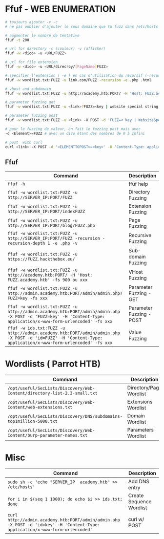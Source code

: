 # Ffuf - WEB ENUMERATION

```bash
# toujours ajouter -v -c
# ne pas oublier d'ajouter le sous domaine que tu fuzz dans /etc/hosts

# augmenter le nombre de tentative
ffuf -t 200 

# url for directory -c (couleur) -v (afficher)
ffuf -w <dico> -u <URL/FUZZ>

# url for file extension
ffuf -w <dico> -u <URL/direcroy/[PageName]FUZZ>

# specifier l'extension ( -e ) en cas d'utilisation du recursif (-recursion):
ffuf -w wordlist.txt:FUZZ -u link.com/FUZZ -recursion -e .php .html

# vhost and subdomain
ffuf -w wordlist.txt:FUZZ -u http://academy.htb:PORT/ -H 'Host: FUZZ.academy.htb' -fs <Size>

# parameter fuzzing get
ffuf -w wordlist.txt:FUZZ -u <link>?FUZZ=<key | website special string >

# parameter fuzzing post
ffuf -w wordlist.txt:FUZZ -u <link> -X POST -d 'FUZZ=< key | WebsiteSpecificElement>' -H 'Content-Type: application/x-www-form-urlencoded' -fs <Size>

# pour le fuzzing de valeur, on fait le fuzzing post mais avec 
-d <Element>=FUZZ # avec un dico étant des nombres de 0 à Infini

```

```bash
# post  with curl 
curl <link> -X POST -d '<ELEMENTTOPOST>=<key>' -H 'Content-Type: application/x-www-form-urlencoded'
```
## Ffuf

| **Command**   | **Description**   |
| --------------|-------------------|
| `ffuf -h` | ffuf help |
| `ffuf -w wordlist.txt:FUZZ -u http://SERVER_IP:PORT/FUZZ` | Directory Fuzzing |
| `ffuf -w wordlist.txt:FUZZ -u http://SERVER_IP:PORT/indexFUZZ` | Extension Fuzzing |
| `ffuf -w wordlist.txt:FUZZ -u http://SERVER_IP:PORT/blog/FUZZ.php` | Page Fuzzing |
| `ffuf -w wordlist.txt:FUZZ -u http://SERVER_IP:PORT/FUZZ -recursion -recursion-depth 1 -e .php -v` | Recursive Fuzzing |
| `ffuf -w wordlist.txt:FUZZ -u https://FUZZ.hackthebox.eu/` | Sub-domain Fuzzing |
| `ffuf -w wordlist.txt:FUZZ -u http://academy.htb:PORT/ -H 'Host: FUZZ.academy.htb' -fs 900 ou xxx` | VHost Fuzzing |
| `ffuf -w wordlist.txt:FUZZ -u http://admin.academy.htb:PORT/admin/admin.php?FUZZ=key -fs xxx` | Parameter Fuzzing - GET |
| `ffuf -w wordlist.txt:FUZZ -u http://admin.academy.htb:PORT/admin/admin.php -X POST -d 'FUZZ=key' -H 'Content-Type: application/x-www-form-urlencoded' -fs xxx` | Parameter Fuzzing - POST |
| `ffuf -w ids.txt:FUZZ -u http://admin.academy.htb:PORT/admin/admin.php -X POST -d 'id=FUZZ' -H 'Content-Type: application/x-www-form-urlencoded' -fs xxx` | Value Fuzzing |  

# Wordlists ( Parrot HTB)

| **Command**   | **Description**   |
| --------------|-------------------|
| `/opt/useful/SecLists/Discovery/Web-Content/directory-list-2.3-small.txt` | Directory/Page Wordlist |
| `/opt/useful/SecLists/Discovery/Web-Content/web-extensions.txt` | Extensions Wordlist |
| `/opt/useful/SecLists/Discovery/DNS/subdomains-top1million-5000.txt` | Domain Wordlist |
| `/opt/useful/SecLists/Discovery/Web-Content/burp-parameter-names.txt` | Parameters Wordlist |

# Misc

| **Command**   | **Description**   |
| --------------|-------------------|
| `sudo sh -c 'echo "SERVER_IP  academy.htb" >> /etc/hosts'` | Add DNS entry |
| `for i in $(seq 1 1000); do echo $i >> ids.txt; done` | Create Sequence Wordlist |
| `curl http://admin.academy.htb:PORT/admin/admin.php -X POST -d 'id=key' -H 'Content-Type: application/x-www-form-urlencoded'` | curl w/ POST |